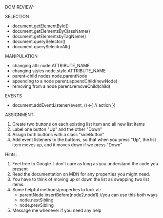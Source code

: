 DOM REVIEW:

SELECTION

- document.getElementById()
- document.getElementsByClassName()
- document.getElementsbyTagName()
- document.querySelector()
- document.querySelectorAll()

MANIPULATION

- changing attr
  node.ATTRIBUTE_NAME
- changing styles
  node.style.ATTRIBUTE_NAME
- parent-child nodes
  node.parentNode
- appending to a node
  parent.appendChild(newNode)
- removing from a node
  parent.removeChild(child)

EVENTS

- document.addEventListener(event, ()=>{
  // action
  })

ASSIGNMENT:

1. Create two buttons on each existing list item and all new list items
2. Label one button "Up" and the other "Down"
3. Assign both buttons with a class "sideButton"
4. Add event listeners to the buttons, so that when you press "Up", the list item moves up, and it moves down if we press "Down"

Hints:

1. Feel free to Google. I don't care as long as you understand the code you present
2. Read the documentation on MDN for any properties you might need.
3. You have to think of moving up or down the list as swapping two list items.
4. Some helpful methods/properties to look at:
   - parentNode.insertBefore(node2,node1) //you can use this both ways
   - node.nextSibling
   - node.prevSibling
5. Message me whenever if you need any help
